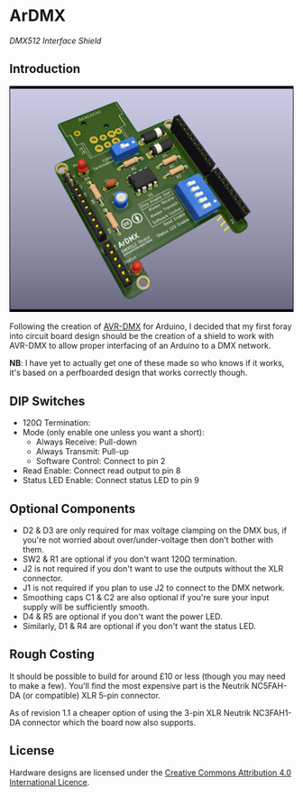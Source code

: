 # ArDMX

*DMX512 Interface Shield*

## Introduction
![Image of the DMX Shield](./dmxhat.png)

Following the creation of [AVR-DMX](https://github.com/JMAlego/AVR-DMX) for Arduino, I decided that my first foray into circuit board design should be the creation of a shield to work with AVR-DMX to allow proper interfacing of an Arduino to a DMX network.

**NB**: I have yet to actually get one of these made so who knows if it works, it's based on a perfboarded design that works correctly though.

## DIP Switches

- 120Ω Termination:
- Mode (only enable one unless you want a short):
  - Always Receive: Pull-down
  - Always Transmit: Pull-up
  - Software Control: Connect to pin 2
- Read Enable: Connect read output to pin 8
- Status LED Enable: Connect status LED to pin 9

## Optional Components

- D2 & D3 are only required for max voltage clamping on the DMX bus, if you're not worried about over/under-voltage then don't bother with them.
- SW2 & R1 are optional if you don't want 120Ω termination.
- J2 is not required if you don't want to use the outputs without the XLR connector.
- J1 is not required if you plan to use J2 to connect to the DMX network.
- Smoothing caps C1 & C2 are also optional if you're sure your input supply will be sufficiently smooth.
- D4 & R5 are optional if you don't want the power LED.
- Similarly, D1 & R4 are optional if you don't want the status LED.

## Rough Costing

It should be possible to build for around £10 or less (though you may need to make a few). You'll find the most expensive part is the Neutrik NC5FAH-DA (or compatible) XLR 5-pin connector.

As of revision 1.1 a cheaper option of using the 3-pin XLR Neutrik NC3FAH1-DA connector which the board now also supports.

## License

Hardware designs are licensed under the [Creative Commons Attribution 4.0 International Licence](https://creativecommons.org/licenses/by/4.0/).
